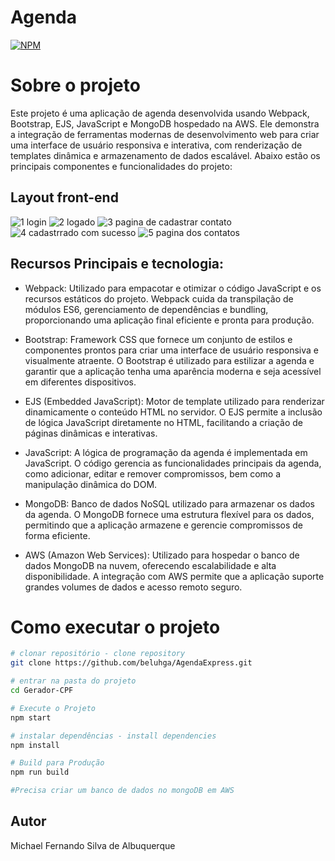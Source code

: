 # Agenda

[![NPM](https://img.shields.io/npm/l/react)](hhttps://github.com/Beluhga/AppTest-paraEstudo/blob/main/LICENSE) 

# Sobre o projeto
Este projeto é uma aplicação de agenda desenvolvida usando Webpack, Bootstrap, EJS, JavaScript e MongoDB hospedado na AWS. Ele demonstra a integração de ferramentas modernas de desenvolvimento web para criar uma interface de usuário responsiva e interativa, com renderização de templates dinâmica e armazenamento de dados escalável. Abaixo estão os principais componentes e funcionalidades do projeto:
## Layout front-end
![1 login](https://github.com/user-attachments/assets/cd5fdb2c-357a-43a7-8596-2709fde5c5a6)
![2 logado](https://github.com/user-attachments/assets/29042116-3dfb-4485-9554-409dffef085c)
![3 pagina de cadastrar contato](https://github.com/user-attachments/assets/e1591994-3e3d-46da-ad54-c3f000faf632)
![4 cadastrrado com sucesso](https://github.com/user-attachments/assets/d2083678-b71f-43e0-a1d3-9d4093b46873)
![5 pagina dos contatos](https://github.com/user-attachments/assets/995b88a6-8ba8-4c87-8210-086a11c2fcc1)

## Recursos Principais e tecnologia:

- Webpack: Utilizado para empacotar e otimizar o código JavaScript e os recursos estáticos do projeto. Webpack cuida da transpilação de módulos ES6, gerenciamento de dependências e bundling, proporcionando uma aplicação final eficiente e pronta para produção.

- Bootstrap: Framework CSS que fornece um conjunto de estilos e componentes prontos para criar uma interface de usuário responsiva e visualmente atraente. O Bootstrap é utilizado para estilizar a agenda e garantir que a aplicação tenha uma aparência moderna e seja acessível em diferentes dispositivos.

- EJS (Embedded JavaScript): Motor de template utilizado para renderizar dinamicamente o conteúdo HTML no servidor. O EJS permite a inclusão de lógica JavaScript diretamente no HTML, facilitando a criação de páginas dinâmicas e interativas.

- JavaScript: A lógica de programação da agenda é implementada em JavaScript. O código gerencia as funcionalidades principais da agenda, como adicionar, editar e remover compromissos, bem como a manipulação dinâmica do DOM.

- MongoDB: Banco de dados NoSQL utilizado para armazenar os dados da agenda. O MongoDB fornece uma estrutura flexível para os dados, permitindo que a aplicação armazene e gerencie compromissos de forma eficiente.

- AWS (Amazon Web Services): Utilizado para hospedar o banco de dados MongoDB na nuvem, oferecendo escalabilidade e alta disponibilidade. A integração com AWS permite que a aplicação suporte grandes volumes de dados e acesso remoto seguro.

# Como executar o projeto

```bash
# clonar repositório - clone repository
git clone https://github.com/beluhga/AgendaExpress.git

# entrar na pasta do projeto
cd Gerador-CPF

# Execute o Projeto
npm start

# instalar dependências - install dependencies
npm install

# Build para Produção
npm run build

#Precisa criar um banco de dados no mongoDB em AWS

```


## Autor

Michael Fernando Silva de Albuquerque

